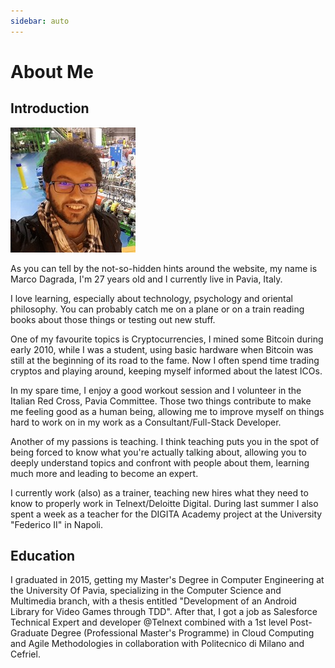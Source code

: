 ```yaml
---
sidebar: auto
---
```

# About Me
## Introduction

![Me](./me.jpeg)

As you can tell by the not-so-hidden hints around the website, my name is Marco Dagrada, I'm 27 years old and I currently live in Pavia, Italy.

I love learning, especially about technology, psychology and oriental philosophy. You can probably catch me on a plane or on a train reading books about those things or testing out new stuff.

One of my favourite topics is Cryptocurrencies, I mined some Bitcoin during early 2010, while I was a student, using basic hardware when Bitcoin was still at the beginning of its road to the fame. Now I often spend time trading cryptos and playing around, keeping myself informed about the latest ICOs.

In my spare time, I enjoy a good workout session and I volunteer in the Italian Red Cross, Pavia Committee. Those two things contribute to make me feeling good as a human being, allowing me to improve myself on things hard to work on in my work as a Consultant/Full-Stack Developer.

Another of my passions is teaching. I think teaching puts you in the spot of being forced to know what you're actually talking about, allowing you to deeply understand topics and confront with people about them, learning much more and leading to become an expert.

I currently work (also) as a trainer, teaching new hires what they need to know to properly work in Telnext/Deloitte Digital. During last summer I also spent a week as a teacher for the DIGITA Academy project at the University "Federico II" in Napoli.

## Education
I graduated in 2015, getting my Master's Degree in Computer Engineering at the University Of Pavia, specializing in the Computer Science and Multimedia branch, with a thesis entitled "Development of an Android Library for Video Games through TDD".
After that, I got a job as Salesforce Technical Expert and developer @Telnext combined with a 1st level Post-Graduate Degree (Professional Master's Programme) in Cloud Computing and Agile Methodologies in collaboration with Politecnico di Milano and Cefriel.